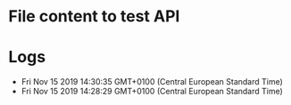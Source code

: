 # File content to test API

# Logs
- Fri Nov 15 2019 14:30:35 GMT+0100 (Central European Standard Time)
- Fri Nov 15 2019 14:28:29 GMT+0100 (Central European Standard Time)
